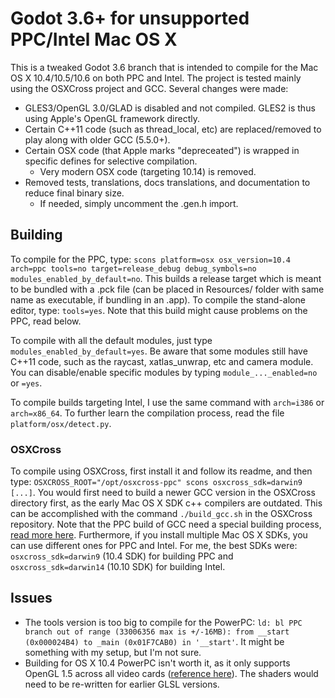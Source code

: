 # Godot 3.6+ for unsupported PPC/Intel Mac OS X

This is a tweaked Godot 3.6 branch that is intended to compile for the Mac OS X 10.4/10.5/10.6 on both PPC and Intel. The project is tested mainly using the OSXCross project and GCC. Several changes were made:
- GLES3/OpenGL 3.0/GLAD is disabled and not compiled. GLES2 is thus using Apple's OpenGL framework directly.
- Certain C++11 code (such as thread_local, etc) are replaced/removed to play along with older GCC (5.5.0+).
- Certain OSX code (that Apple marks "depreceated") is wrapped in specific defines for selective compilation.
  - Very modern OSX code (targeting 10.14) is removed.
- Removed tests, translations, docs translations, and documentation to reduce final binary size.
  - If needed, simply uncomment the .gen.h import.

## Building
To compile for the PPC, type: `scons platform=osx osx_version=10.4 arch=ppc tools=no target=release_debug debug_symbols=no modules_enabled_by_default=no`. This builds a release target which is meant to be bundled with a .pck file (can be placed in Resources/ folder with same name as executable, if bundling in an .app). To compile the stand-alone editor, type: `tools=yes`. Note that this build might cause problems on the PPC, read below.

To compile with all the default modules, just type `modules_enabled_by_default=yes`. Be aware that some modules still have C++11 code, such as the raycast, xatlas_unwrap, etc and camera module. You can disable/enable specific modules by typing `module_..._enabled=no` or `=yes`.

To compile builds targeting Intel, I use the same command with `arch=i386` or `arch=x86_64`. To further learn the compilation process, read the file `platform/osx/detect.py`.

### OSXCross
To compile using OSXCross, first install it and follow its readme, and then type: `OSXCROSS_ROOT="/opt/osxcross-ppc" scons osxcross_sdk=darwin9 [...]`. You would first need to build a newer GCC version in the OSXCross directory first, as the early Mac OS X SDK c++ compilers are outdated. This can be accomplished with the command `./build_gcc.sh` in the OSXCross repository. Note that the PPC build of GCC need a special building process, [read more here](https://github.com/tpoechtrager/osxcross?tab=readme-ov-file). Furthermore, if you install multiple Mac OS X SDKs, you can use different ones for PPC and Intel. For me, the best SDKs were: `osxcross_sdk=darwin9` (10.4 SDK) for building PPC and `osxcross_sdk=darwin14` (10.10 SDK) for building Intel.

## Issues
- The tools version is too big to compile for the PowerPC:
	`ld: bl PPC branch out of range (33006356 max is +/-16MB): from __start (0x000024B4) to _main (0x01F7CAB0) in '__start'`.
	It might be something with my setup, but I'm not sure.
- Building for OS X 10.4 PowerPC isn't worth it, as it only supports OpenGL 1.5 across all video cards ([reference here](http://web.archive.org/web/20090823045343/http://homepage.mac.com/arekkusu/bugs/GLInfo_10411Intel.html)). The shaders would need to be re-written for earlier GLSL versions.

